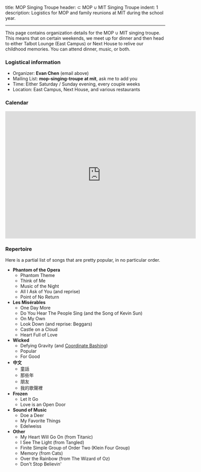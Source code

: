 title: MOP Singing Troupe
header: &sub; MOP &cup; MIT Singing Troupe
indent: 1
description: Logistics for MOP and family reunions at MIT during the school year.

---

This page contains organization details for the MOP &cup; MIT singing troupe.
This means that on certain weekends, we meet up for dinner and then
head to either Talbot Lounge (East Campus) or Next House
to relive our childhood memories.
You can attend dinner, music, or both.

### Logistical information

* Organizer: **Evan Chen** (email above)
* Mailing List: **mop-singing-troupe at mit**, ask me to add you
* Time: Either Saturday / Sunday evening, every couple weeks
* Location: East Campus, Next House, and various restaurants

### Calendar

<iframe src="https://calendar.google.com/calendar/embed?mode=AGENDA&amp;height=600&amp;wkst=1&amp;bgcolor=%23FFFFFF&amp;src=b050e6p380bvnt1vc4p59vjbpo%40group.calendar.google.com&amp;color=%232F6309&amp;ctz=America%2FNew_York" style="border-width:0" width="600" height="400" frameborder="0" scrolling="no"></iframe>

### Repertoire

Here is a partial list of songs that are pretty popular, in no particular order.

+ **Phantom of the Opera**
	- Phantom Theme
	- Think of Me
	- Music of the Night
	- All I Ask of You (and reprise)
	- Point of No Return
+ **Les Mis&#233;rables**
	- One Day More
	- Do You Hear The People Sing (and the Song of Kevin Sun)
	- On My Own
	- Look Down (and reprise: Beggars)
	- Castle on a Cloud
	- Heart Full of Love
+ **Wicked**
	- Defying Gravity (and [Coordinate Bashing][coord])
	- Popular
	- For Good
+ **&#20013;&#25991;**
	- &#31461;&#35441;
	- &#37027;&#20123;&#24180;
	- &#26379;&#21451;
	- &#25105;&#30340;&#27468;&#32882;&#35041;
+ **Frozen**
	- Let It Go
	- Love is an Open Door
+ **Sound of Music**
	- Doe a Deer
	- My Favorite Things
	- Edelweiss
+ **Other**
	- My Heart Will Go On (from Titanic)
	- I See The Light (from Tangled)
	- Finite Simple Group of Order Two (Klein Four Group)
	- Memory (from Cats)
	- Over the Rainbow (from The Wizard of Oz)
	- Don't Stop Believin'

[coord]: static/sonnhard.pdf

